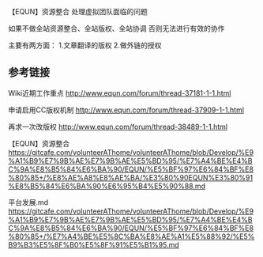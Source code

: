 【EQUN】资源整合
处理虚拟团队面临的问题

如果不做全站资源整合、全站版权、全站协调
否则无法进行有效的协作

主要有两方面：
1.文章翻译的版权
2.做外链的授权

参考链接
------
Wiki近期工作重点
http://www.equn.com/forum/thread-37181-1-1.html

申请启用CC版权机制
http://www.equn.com/forum/thread-37909-1-1.html

再求一次改版权
http://www.equn.com/forum/thread-38489-1-1.html

【EQUN】资源整合
https://gitcafe.com/volunteerAThome/volunteerAThome/blob/Develop/%E9%A1%B9%E7%9B%AE%E7%9B%AE%E5%BD%95/%E7%A4%BE%E4%BC%9A%E8%B5%84%E6%BA%90/EQUN/%E5%BF%97%E6%84%BF%E8%80%85+/%E8%AE%A8%E8%AE%BA/%E3%80%90EQUN%E3%80%91%E8%B5%84%E6%BA%90%E6%95%B4%E5%90%88.md

平台发展.md
https://gitcafe.com/volunteerAThome/volunteerAThome/blob/Develop/%E9%A1%B9%E7%9B%AE%E7%9B%AE%E5%BD%95/%E7%A4%BE%E4%BC%9A%E8%B5%84%E6%BA%90/EQUN/%E5%BF%97%E6%84%BF%E8%80%85+/%E7%A4%BE%E5%8C%BA%E8%AE%A1%E5%88%92/%E5%B9%B3%E5%8F%B0%E5%8F%91%E5%B1%95.md